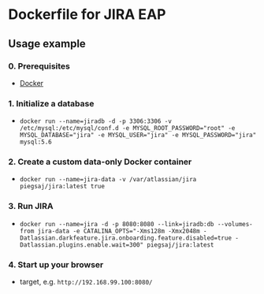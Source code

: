 # Dockerfile for JIRA EAP #

## Usage example ##

### 0. Prerequisites ###

* [Docker](http://docs.docker.com/windows/step_one/)

### 1. Initialize a database ###

* `docker run --name=jiradb -d -p 3306:3306 -v /etc/mysql:/etc/mysql/conf.d -e MYSQL_ROOT_PASSWORD="root" -e MYSQL_DATABASE="jira" -e MYSQL_USER="jira" -e MYSQL_PASSWORD="jira" mysql:5.6`

### 2. Create a custom data-only Docker container ###

* `docker run --name=jira-data -v /var/atlassian/jira piegsaj/jira:latest true`

### 3. Run JIRA ###

* `docker run --name=jira -d -p 8080:8080 --link=jiradb:db --volumes-from jira-data -e CATALINA_OPTS="-Xms128m -Xmx2048m -Datlassian.darkfeature.jira.onboarding.feature.disabled=true -Datlassian.plugins.enable.wait=300" piegsaj/jira:latest`

### 4. Start up your browser ###

* target, e.g. `http://192.168.99.100:8080/`
